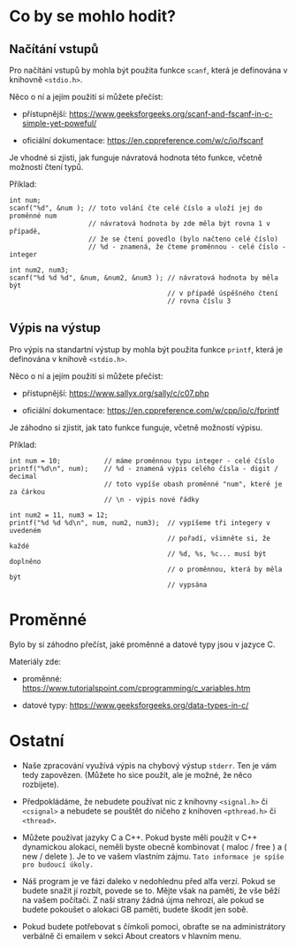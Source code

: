 # Co by se mohlo hodit?

## Načítání vstupů

Pro načítání vstupů by mohla být použita funkce `scanf`, která je definována v knihovně `<stdio.h>`.

Něco o ní a jejím použití si můžete přečíst:
- přístupnější: https://www.geeksforgeeks.org/scanf-and-fscanf-in-c-simple-yet-poweful/

- oficiální dokumentace: https://en.cppreference.com/w/c/io/fscanf

Je vhodné si zjisti, jak funguje návratová hodnota této funkce, včetně možností čtení typů.

Příklad:
```
int num;
scanf("%d", &num ); // toto volání čte celé číslo a uloží jej do proměnné num
                    // návratová hodnota by zde měla být rovna 1 v případě,
                    // že se čtení povedlo (bylo načteno celé číslo)
                    // %d - znamená, že čteme proměnnou - celé číslo - integer

int num2, num3;
scanf("%d %d %d", &num, &num2, &num3 ); // návratová hodnota by měla být
                                        // v případě úspěšného čtení
                                        // rovna číslu 3
```

## Výpis na výstup

Pro výpis na standartní výstup by mohla být použita funkce `printf`, která je definována v knihově `<stdio.h>`.

Něco o ní a jejím použití si můžete přečíst:
- přístupnější: https://www.sallyx.org/sally/c/c07.php

- oficiální dokumentace: https://en.cppreference.com/w/cpp/io/c/fprintf

Je záhodno si zjistit, jak tato funkce funguje, včetně možností výpisu.

Příklad:

```
int num = 10;           // máme proměnnou typu integer - celé číslo
printf("%d\n", num);    // %d - znamená výpis celého čísla - digit / decimal
                        // toto vypíše obash proměnné "num", které je za čárkou
                        // \n - výpis nové řádky

int num2 = 11, num3 = 12;
printf("%d %d %d\n", num, num2, num3);  // vypíšeme tři integery v uvedeném
                                        // pořadí, všimněte si, že každé
                                        // %d, %s, %c... musí být doplněno 
                                        // o proměnnou, která by měla být
                                        // vypsána
```

# Proměnné

Bylo by si záhodno přečíst, jaké proměnné a datové typy jsou v jazyce C.

Materiály zde:
- proměnné: https://www.tutorialspoint.com/cprogramming/c_variables.htm

- datové typy: https://www.geeksforgeeks.org/data-types-in-c/

# Ostatní

- Naše zpracování využívá výpis na chybový výstup `stderr`. Ten je vám tedy zapovězen. (Můžete ho sice použít, ale je možné, že něco rozbijete).

- Předpokládáme, že nebudete používat nic z knihovny `<signal.h>` či `<csignal>` a nebudete se pouštět do ničeho z knihoven `<pthread.h>` či `<thread>`.

- Můžete používat jazyky C a C++. Pokud byste měli použít v C++ dynamickou alokaci, neměli byste obecně kombinovat ( maloc / free ) a ( new / delete ). Je to ve vašem vlastním zájmu. `Tato informace je spíše pro budoucí úkoly.`

- Náš program je ve fázi daleko v nedohlednu před alfa verzí. Pokud se budete snažit jí rozbít, povede se to. Mějte však na paměti, že vše běží na vašem počítači. Z naší strany žádná újma nehrozí, ale pokud se budete pokoušet o alokaci GB paměti, budete škodit jen sobě.

- Pokud budete potřebovat s čímkoli pomoci, obraťte se na administrátory verbálně či emailem v sekci About creators v hlavním menu.